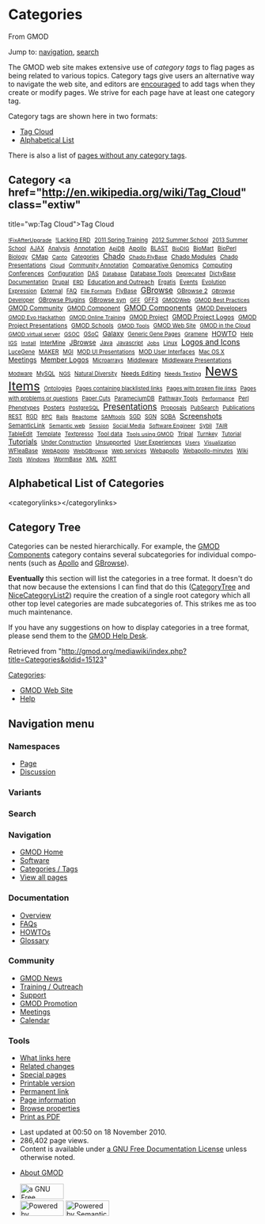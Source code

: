 <div id="mw-page-base" class="noprint">

</div>

<div id="mw-head-base" class="noprint">

</div>

<div id="content" class="mw-body" role="main">

<span id="top"></span>

<div id="mw-js-message" style="display:none;">

</div>



# <span dir="auto">Categories</span>

<div id="bodyContent">

<div id="siteSub">

From GMOD

</div>

<div id="contentSub">

</div>

<div id="jump-to-nav" class="mw-jump">

Jump to: [navigation](#mw-navigation), [search](#p-search)

</div>

<div id="mw-content-text" class="mw-content-ltr" lang="en" dir="ltr">

The GMOD web site makes extensive use of *category tags* to flag pages
as being related to various topics. Category tags give users an
alternative way to navigate the web site, and editors are
[encouraged](Site_Guidelines#Tags_.2F_Categories "Site Guidelines") to
add tags when they create or modify pages. We strive for each page have
at least one category tag.

Category tags are shown here in two formats:

- [Tag Cloud](#Category_Tag_Cloud)
- [Alphabetical List](#Alphabetical_List_of_Categories)

There is also a list of [pages without any category
tags](Special:UncategorizedPages "Special:UncategorizedPages").

## <span id="Category_Tag_Cloud" class="mw-headline">Category <a href="http://en.wikipedia.org/wiki/Tag_Cloud" class="extiw"
title="wp:Tag Cloud">Tag Cloud</a></span>

<div class="tagcloud" style="">

<a href="Category:!FixAfterUpgrade"
style="font-size: 77.602409638554%; ">!FixAfterUpgrade</a> 
<a href="Category:!Lacking_ERD"
style="font-size: 81.21686746988%; ">!Lacking ERD</a> 
<a href="Category:2011_Spring_Training"
style="font-size: 81.21686746988%; ">2011 Spring Training</a> 
<a href="Category:2012_Summer_School"
style="font-size: 81.819277108434%; ">2012 Summer School</a> 
<a href="Category:2013_Summer_School"
style="font-size: 79.10843373494%; ">2013 Summer School</a> 
<a href="Category:AJAX" style="font-size: 79.10843373494%; ">AJAX</a> 
<a href="Category:Analysis"
style="font-size: 79.710843373494%; ">Analysis</a> 
<a href="Category:Annotation"
style="font-size: 88.44578313253%; ">Annotation</a> 
<a href="Category:ApiDB" style="font-size: 78.204819277108%; ">ApiDB</a> 
<a href="Category:Apollo"
style="font-size: 86.939759036145%; ">Apollo</a> 
<a href="Category:BLAST" style="font-size: 79.710843373494%; ">BLAST</a> 
<a href="Category:BioDIG"
style="font-size: 77.301204819277%; ">BioDIG</a> 
<a href="Category:BioMart"
style="font-size: 80.313253012048%; ">BioMart</a> 
<a href="Category:BioPerl"
style="font-size: 81.21686746988%; ">BioPerl</a> 
<a href="Category:Biology"
style="font-size: 79.409638554217%; ">Biology</a> 
<a href="Category:CMap" style="font-size: 85.734939759036%; ">CMap</a> 
<a href="Category:Canto" style="font-size: 78.204819277108%; ">Canto</a> 
<a href="Category:Categories"
style="font-size: 78.807228915663%; ">Categories</a> 
<a href="Category:Chado" style="font-size: 102.90361445783%; ">Chado</a> 
<a href="Category:Chado_FlyBase"
style="font-size: 77.903614457831%; ">Chado FlyBase</a> 
<a href="Category:Chado_Modules"
style="font-size: 87.542168674699%; ">Chado Modules</a> 
<a href="Category:Chado_Presentations"
style="font-size: 84.228915662651%; ">Chado Presentations</a> 
<a href="Category:Cloud" style="font-size: 77.903614457831%; ">Cloud</a> 
<a href="Category:Community_Annotation"
style="font-size: 80.012048192771%; ">Community Annotation</a> 
<a href="Category:Comparative_Genomics"
style="font-size: 86.638554216867%; ">Comparative Genomics</a> 
<a href="Category:Computing"
style="font-size: 83.024096385542%; ">Computing</a> 
<a href="Category:Conferences"
style="font-size: 85.132530120482%; ">Conferences</a> 
<a href="Category:Configuration"
style="font-size: 80.313253012048%; ">Configuration</a> 
<a href="Category:DAS" style="font-size: 80.012048192771%; ">DAS</a> 
<a href="Category:Database"
style="font-size: 77.301204819277%; ">Database</a> 
<a href="Category:Database_Tools"
style="font-size: 82.722891566265%; ">Database Tools</a> 
<a href="Category:Deprecated"
style="font-size: 77.301204819277%; ">Deprecated</a> 
<a href="Category:DictyBase"
style="font-size: 79.409638554217%; ">DictyBase</a> 
<a href="Category:Documentation"
style="font-size: 80.313253012048%; ">Documentation</a> 
<a href="Category:Drupal"
style="font-size: 78.807228915663%; ">Drupal</a> 
<a href="Category:ERD" style="font-size: 78.506024096386%; ">ERD</a> 
<a href="Category:Education_and_Outreach"
style="font-size: 84.530120481928%; ">Education and Outreach</a> 
<a href="Category:Ergatis"
style="font-size: 79.10843373494%; ">Ergatis</a> 
<a href="Category:Events"
style="font-size: 83.325301204819%; ">Events</a> 
<a href="Category:Evolution"
style="font-size: 80.313253012048%; ">Evolution</a> 
<a href="Category:Expression"
style="font-size: 79.10843373494%; ">Expression</a> 
<a href="Category:External"
style="font-size: 82.421686746988%; ">External</a> 
<a href="Category:FAQ" style="font-size: 78.807228915663%; ">FAQ</a> 
<a href="Category:File_Formats"
style="font-size: 77.903614457831%; ">File Formats</a> 
<a href="Category:FlyBase"
style="font-size: 81.819277108434%; ">FlyBase</a> 
<a href="Category:GBrowse"
style="font-size: 109.53012048193%; ">GBrowse</a> 
<a href="Category:GBrowse_2"
style="font-size: 86.036144578313%; ">GBrowse 2</a> 
<a href="Category:GBrowse_Developer"
style="font-size: 78.506024096386%; ">GBrowse Developer</a> 
<a href="Category:GBrowse_Plugins"
style="font-size: 84.530120481928%; ">GBrowse Plugins</a> 
<a href="Category:GBrowse_syn"
style="font-size: 85.734939759036%; ">GBrowse syn</a> 
<a href="Category:GFF" style="font-size: 78.204819277108%; ">GFF</a> 
<a href="Category:GFF3" style="font-size: 79.409638554217%; ">GFF3</a> 
<a href="Category:GMODWeb"
style="font-size: 78.204819277108%; ">GMODWeb</a> 
<a href="Category:GMOD_Best_Practices"
style="font-size: 78.204819277108%; ">GMOD Best Practices</a> 
<a href="Category:GMOD_Community"
style="font-size: 89.650602409639%; ">GMOD Community</a> 
<a href="Category:GMOD_Component"
style="font-size: 86.036144578313%; ">GMOD Component</a> 
<a href="Category:GMOD_Components"
style="font-size: 104.71084337349%; ">GMOD Components</a> 
<a href="Category:GMOD_Developers"
style="font-size: 83.626506024096%; ">GMOD Developers</a> 
<a href="Category:GMOD_Evo_Hackathon"
style="font-size: 78.204819277108%; ">GMOD Evo Hackathon</a> 
<a href="Category:GMOD_Online_Training"
style="font-size: 77.301204819277%; ">GMOD Online Training</a> 
<a href="Category:GMOD_Project"
style="font-size: 83.626506024096%; ">GMOD Project</a> 
<a href="Category:GMOD_Project_Logos"
style="font-size: 90.55421686747%; ">GMOD Project Logos</a> 
<a href="Category:GMOD_Project_Presentations"
style="font-size: 84.831325301205%; ">GMOD Project Presentations</a> 
<a href="Category:GMOD_Schools"
style="font-size: 85.132530120482%; ">GMOD Schools</a> 
<a href="Category:GMOD_Tools" style="font-size: 77.602409638554%; ">GMOD
Tools</a>  <a href="Category:GMOD_Web_Site"
style="font-size: 80.915662650602%; ">GMOD Web Site</a> 
<a href="Category:GMOD_in_the_Cloud"
style="font-size: 80.614457831325%; ">GMOD in the Cloud</a> 
<a href="Category:GMOD_virtual_server"
style="font-size: 77.903614457831%; ">GMOD virtual server</a> 
<a href="Category:GSOC" style="font-size: 78.506024096386%; ">GSOC</a> 
<a href="Category:GSoC" style="font-size: 80.313253012048%; ">GSoC</a> 
<a href="Category:Galaxy"
style="font-size: 95.373493975904%; ">Galaxy</a> 
<a href="Category:Generic_Gene_Pages"
style="font-size: 78.807228915663%; ">Generic Gene Pages</a> 
<a href="Category:Gramene"
style="font-size: 78.506024096386%; ">Gramene</a> 
<a href="Category:HOWTO" style="font-size: 92.66265060241%; ">HOWTO</a> 
<a href="Category:Help" style="font-size: 83.927710843373%; ">Help</a> 
<a href="Category:IGS" style="font-size: 77.301204819277%; ">IGS</a> 
<a href="Category:Install"
style="font-size: 77.602409638554%; ">Install</a> 
<a href="Category:InterMine"
style="font-size: 82.722891566265%; ">InterMine</a> 
<a href="Category:JBrowse"
style="font-size: 94.168674698795%; ">JBrowse</a> 
<a href="Category:Java" style="font-size: 82.421686746988%; ">Java</a> 
<a href="Category:Javascript"
style="font-size: 78.506024096386%; ">Javascript</a> 
<a href="Category:Jobs" style="font-size: 77.602409638554%; ">Jobs</a> 
<a href="Category:Linux" style="font-size: 80.012048192771%; ">Linux</a> 
<a href="Category:Logos_and_Icons"
style="font-size: 108.92771084337%; ">Logos and Icons</a> 
<a href="Category:LuceGene"
style="font-size: 79.710843373494%; ">LuceGene</a> 
<a href="Category:MAKER" style="font-size: 83.024096385542%; ">MAKER</a> 
<a href="Category:MGI" style="font-size: 79.10843373494%; ">MGI</a> 
<a href="Category:MOD_UI_Presentations"
style="font-size: 80.012048192771%; ">MOD UI Presentations</a> 
<a href="Category:MOD_User_Interfaces"
style="font-size: 81.819277108434%; ">MOD User Interfaces</a> 
<a href="Category:Mac_OS_X" style="font-size: 79.10843373494%; ">Mac OS
X</a>  <a href="Category:Meetings"
style="font-size: 93.867469879518%; ">Meetings</a> 
<a href="Category:Member_Logos"
style="font-size: 97.78313253012%; ">Member Logos</a> 
<a href="Category:Microarrays"
style="font-size: 78.807228915663%; ">Microarrays</a> 
<a href="Category:Middleware"
style="font-size: 80.915662650602%; ">Middleware</a> 
<a href="Category:Middleware_Presentations"
style="font-size: 82.120481927711%; ">Middleware Presentations</a> 
<a href="Category:Modware"
style="font-size: 78.506024096386%; ">Modware</a> 
<a href="Category:MySQL" style="font-size: 78.807228915663%; ">MySQL</a> 
<a href="Category:NGS" style="font-size: 78.204819277108%; ">NGS</a> 
<a href="Category:Natural_Diversity"
style="font-size: 78.807228915663%; ">Natural Diversity</a> 
<a href="Category:Needs_Editing"
style="font-size: 87.240963855422%; ">Needs Editing</a> 
<a href="Category:Needs_Testing"
style="font-size: 77.903614457831%; ">Needs Testing</a> 
<a href="Category:News_Items" style="font-size: 177%; ">News Items</a> 
<a href="Category:Ontologies"
style="font-size: 79.710843373494%; ">Ontologies</a> 
<a href="Category:Pages_containing_blacklisted_links"
style="font-size: 78.807228915663%; ">Pages containing blacklisted
links</a>  <a href="Category:Pages_with_broken_file_links"
style="font-size: 78.506024096386%; ">Pages with broken file links</a> 
<a href="Category:Pages_with_problems_or_questions"
style="font-size: 78.807228915663%; ">Pages with problems or
questions</a>  <a href="Category:Paper_Cuts"
style="font-size: 78.807228915663%; ">Paper Cuts</a> 
<a href="Category:ParameciumDB"
style="font-size: 80.313253012048%; ">ParameciumDB</a> 
<a href="Category:Pathway_Tools"
style="font-size: 82.722891566265%; ">Pathway Tools</a> 
<a href="Category:Performance"
style="font-size: 77.301204819277%; ">Performance</a> 
<a href="Category:Perl" style="font-size: 81.819277108434%; ">Perl</a> 
<a href="Category:Phenotypes"
style="font-size: 80.012048192771%; ">Phenotypes</a> 
<a href="Category:Posters"
style="font-size: 87.542168674699%; ">Posters</a> 
<a href="Category:PostgreSQL"
style="font-size: 78.506024096386%; ">PostgreSQL</a> 
<a href="Category:Presentations"
style="font-size: 120.07228915663%; ">Presentations</a> 
<a href="Category:Proposals"
style="font-size: 80.012048192771%; ">Proposals</a> 
<a href="Category:PubSearch"
style="font-size: 79.10843373494%; ">PubSearch</a> 
<a href="Category:Publications"
style="font-size: 80.614457831325%; ">Publications</a> 
<a href="Category:REST" style="font-size: 79.10843373494%; ">REST</a> 
<a href="Category:RGD" style="font-size: 79.409638554217%; ">RGD</a> 
<a href="Category:RPC" style="font-size: 77.301204819277%; ">RPC</a> 
<a href="Category:Rails" style="font-size: 77.301204819277%; ">Rails</a> 
<a href="Category:Reactome"
style="font-size: 77.301204819277%; ">Reactome</a> 
<a href="Category:SAMtools"
style="font-size: 77.301204819277%; ">SAMtools</a> 
<a href="Category:SGD" style="font-size: 79.710843373494%; ">SGD</a> 
<a href="Category:SGN" style="font-size: 79.710843373494%; ">SGN</a> 
<a href="Category:SOBA" style="font-size: 80.313253012048%; ">SOBA</a> 
<a href="Category:Screenshots"
style="font-size: 104.10843373494%; ">Screenshots</a> 
<a href="Category:SemanticLink"
style="font-size: 83.927710843373%; ">SemanticLink</a> 
<a href="Category:Semantic_web"
style="font-size: 78.204819277108%; ">Semantic web</a> 
<a href="Category:Session"
style="font-size: 77.301204819277%; ">Session</a> 
<a href="Category:Social_Media"
style="font-size: 77.301204819277%; ">Social Media</a> 
<a href="Category:Software_Engineer"
style="font-size: 77.301204819277%; ">Software Engineer</a> 
<a href="Category:Sybil" style="font-size: 78.506024096386%; ">Sybil</a> 
<a href="Category:TAIR" style="font-size: 78.506024096386%; ">TAIR</a> 
<a href="Category:TableEdit"
style="font-size: 80.614457831325%; ">TableEdit</a> 
<a href="Category:Template"
style="font-size: 81.21686746988%; ">Template</a> 
<a href="Category:Textpresso"
style="font-size: 79.10843373494%; ">Textpresso</a> 
<a href="Category:Tool_data" style="font-size: 83.927710843373%; ">Tool
data</a>  <a href="Category:Tools_using_GMOD"
style="font-size: 77.602409638554%; ">Tools using GMOD</a> 
<a href="Category:Tripal"
style="font-size: 84.530120481928%; ">Tripal</a> 
<a href="Category:Turnkey"
style="font-size: 79.10843373494%; ">Turnkey</a> 
<a href="Category:Tutorial"
style="font-size: 80.313253012048%; ">Tutorial</a> 
<a href="Category:Tutorials"
style="font-size: 103.50602409639%; ">Tutorials</a> 
<a href="Category:Under_Construction"
style="font-size: 78.807228915663%; ">Under Construction</a> 
<a href="Category:Unsupported"
style="font-size: 82.120481927711%; ">Unsupported</a> 
<a href="Category:User_Experiences"
style="font-size: 81.21686746988%; ">User Experiences</a> 
<a href="Category:Users" style="font-size: 77.602409638554%; ">Users</a> 
<a href="Category:Visualization"
style="font-size: 77.301204819277%; ">Visualization</a> 
<a href="Category:WFleaBase"
style="font-size: 80.915662650602%; ">WFleaBase</a> 
<a href="Category:WebApollo"
style="font-size: 78.506024096386%; ">WebApollo</a> 
<a href="Category:WebGBrowse"
style="font-size: 77.602409638554%; ">WebGBrowse</a> 
<a href="Category:Web_services"
style="font-size: 78.506024096386%; ">Web services</a> 
<a href="Category:Webapollo"
style="font-size: 83.325301204819%; ">Webapollo</a> 
<a href="Category:Webapollo-minutes"
style="font-size: 78.807228915663%; ">Webapollo-minutes</a> 
<a href="Category:Wiki_Tools" style="font-size: 80.313253012048%; ">Wiki
Tools</a>  <a href="Category:Windows"
style="font-size: 78.204819277108%; ">Windows</a> 
<a href="Category:WormBase"
style="font-size: 79.409638554217%; ">WormBase</a> 
<a href="Category:XML" style="font-size: 80.313253012048%; ">XML</a> 
<a href="Category:XORT" style="font-size: 80.012048192771%; ">XORT</a> 

</div>

## <span id="Alphabetical_List_of_Categories" class="mw-headline">Alphabetical List of Categories</span>

\<categorylinks\>\</categorylinks\>

## <span id="Category_Tree" class="mw-headline">Category Tree</span>

Categories can be nested hierarchically. For example, the [GMOD
Components](Category:GMOD_Components "Category:GMOD Components")
category contains several subcategories for individual components (such
as [Apollo](Category:Apollo "Category:Apollo") and
[GBrowse](Category:GBrowse "Category:GBrowse")).

**Eventually** this section will list the categories in a tree format.
It doesn't do that now because the extensions I can find that do this
(<a href="http://www.mediawiki.org/wiki/Extension:CategoryTree"
class="external text">CategoryTree</a> and
<a href="http://www.mediawiki.org/wiki/Extension:NiceCategoryList2"
class="external text">NiceCategoryList2</a>) require the creation of a
single root category which all other top level categories are made
subcategories of. This strikes me as too much maintenance.

If you have any suggestions on how to display categories in a tree
format, please send them to the [GMOD Help
Desk](GMOD_Help_Desk "GMOD Help Desk").

</div>

<div class="printfooter">

Retrieved from
"<http://gmod.org/mediawiki/index.php?title=Categories&oldid=15123>"

</div>

<div id="catlinks" class="catlinks">

<div id="mw-normal-catlinks" class="mw-normal-catlinks">

[Categories](Special:Categories "Special:Categories"):

- [GMOD Web Site](Category:GMOD_Web_Site "Category:GMOD Web Site")
- [Help](Category:Help "Category:Help")

</div>

</div>

<div class="visualClear">

</div>

</div>

</div>

<div id="mw-navigation">

## Navigation menu

<div id="mw-head">



<div id="left-navigation">

<div id="p-namespaces" class="vectorTabs" role="navigation"
aria-labelledby="p-namespaces-label">

### Namespaces

- <span id="ca-nstab-main"><a href="Categories" accesskey="c"
  title="View the content page [c]">Page</a></span>
- <span id="ca-talk"><a
  href="http://gmod.org/mediawiki/index.php?title=Talk:Categories&amp;action=edit&amp;redlink=1"
  accesskey="t"
  title="Discussion about the content page [t]">Discussion</a></span>

</div>

<div id="p-variants" class="vectorMenu emptyPortlet" role="navigation"
aria-labelledby="p-variants-label">

### 

### Variants[](#)

<div class="menu">

</div>

</div>

</div>

<div id="right-navigation">





</div>

<div id="p-search" role="search">

### Search

<div id="simpleSearch">

</div>

</div>

</div>

</div>

<div id="mw-panel">

<div id="p-logo" role="banner">

<a href="Main_Page"
style="background-image: url(../images/GMOD-cogs.png);"
title="Visit the main page"></a>

</div>

<div id="p-Navigation" class="portal" role="navigation"
aria-labelledby="p-Navigation-label">

### Navigation

<div class="body">

- <span id="n-GMOD-Home">[GMOD Home](Main_Page)</span>
- <span id="n-Software">[Software](GMOD_Components)</span>
- <span id="n-Categories-.2F-Tags">[Categories /
  Tags](Categories)</span>
- <span id="n-View-all-pages">[View all pages](Special:AllPages)</span>

</div>

</div>

<div id="p-Documentation" class="portal" role="navigation"
aria-labelledby="p-Documentation-label">

### Documentation

<div class="body">

- <span id="n-Overview">[Overview](Overview)</span>
- <span id="n-FAQs">[FAQs](Category:FAQ)</span>
- <span id="n-HOWTOs">[HOWTOs](Category:HOWTO)</span>
- <span id="n-Glossary">[Glossary](Glossary)</span>

</div>

</div>

<div id="p-Community" class="portal" role="navigation"
aria-labelledby="p-Community-label">

### Community

<div class="body">

- <span id="n-GMOD-News">[GMOD News](GMOD_News)</span>
- <span id="n-Training-.2F-Outreach">[Training /
  Outreach](Training_and_Outreach)</span>
- <span id="n-Support">[Support](Support)</span>
- <span id="n-GMOD-Promotion">[GMOD Promotion](GMOD_Promotion)</span>
- <span id="n-Meetings">[Meetings](Meetings)</span>
- <span id="n-Calendar">[Calendar](Calendar)</span>

</div>

</div>

<div id="p-tb" class="portal" role="navigation"
aria-labelledby="p-tb-label">

### Tools

<div class="body">

- <span id="t-whatlinkshere"><a href="Special:WhatLinksHere/Categories" accesskey="j"
  title="A list of all wiki pages that link here [j]">What links here</a></span>
- <span id="t-recentchangeslinked"><a href="Special:RecentChangesLinked/Categories" accesskey="k"
  title="Recent changes in pages linked from this page [k]">Related
  changes</a></span>
- <span id="t-specialpages"><a href="Special:SpecialPages" accesskey="q"
  title="A list of all special pages [q]">Special pages</a></span>
- <span id="t-print"><a
  href="http://gmod.org/mediawiki/index.php?title=Categories&amp;printable=yes"
  rel="alternate" accesskey="p"
  title="Printable version of this page [p]">Printable version</a></span>
- <span id="t-permalink">[Permanent
  link](http://gmod.org/mediawiki/index.php?title=Categories&oldid=15123 "Permanent link to this revision of the page")</span>
- <span id="t-info">[Page
  information](http://gmod.org/mediawiki/index.php?title=Categories&action=info)</span>
- <span id="t-smwbrowselink"><a href="Special:Browse/Categories" rel="smw-browse">Browse
  properties</a></span>
- <span id="t-pdf">[Print as
  PDF](http://gmod.org/mediawiki/index.php?title=Special:PdfPrint&page=Categories)</span>

</div>

</div>

</div>

</div>

<div id="footer" role="contentinfo">

- <span id="footer-info-lastmod">Last updated at 00:50 on 18 November
  2010.</span>
- <span id="footer-info-viewcount">286,402 page views.</span>
- <span id="footer-info-copyright">Content is available under
  <a href="http://www.gnu.org/licenses/fdl-1.3.html" class="external"
  rel="nofollow">a GNU Free Documentation License</a> unless otherwise
  noted.</span>

<!-- -->

- <span id="footer-places-about">[About
  GMOD](GMOD:About "GMOD:About")</span>

<!-- -->

- <span id="footer-copyrightico">[<img src="http://www.gnu.org/graphics/gfdl-logo-small.png" width="88"
  height="31" alt="a GNU Free Documentation License" />](http://www.gnu.org/licenses/fdl-1.3.html)</span>
- <span id="footer-poweredbyico">[<img
  src="../mediawiki/skins/common/images/poweredby_mediawiki_88x31.png"
  width="88" height="31" alt="Powered by MediaWiki" />](http://www.mediawiki.org/)
  [<img
  src="../mediawiki/extensions/SemanticMediaWiki/resources/images/smw_button.png"
  width="88" height="31" alt="Powered by Semantic MediaWiki" />](https://www.semantic-mediawiki.org/wiki/Semantic_MediaWiki)</span>

<div style="clear:both">

</div>

</div>
